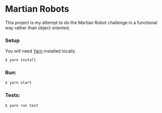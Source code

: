 # Martian Robots

This project is my attempt to do the Martian Robot challenge in a functional way rather than object oriented.

### Setup
You will need [Yarn](https://yarnpkg.com/en/docs/install) installed locally.
```sh
$ yarn install
```

### Run:
```sh
$ yarn start
```

### Tests:
```sh
$ yarn run test
```